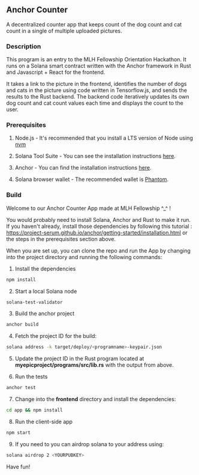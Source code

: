 ## Anchor Counter
A decentralized counter app that keeps count of the dog count and cat count in a single of multiple uploaded pictures.

### Description
This program is an entry to the MLH Fellowship Orientation Hackathon. It runs on a Solana smart contract written with the Anchor framework in Rust and Javascript + React for the frontend.

It takes a link to the picture in the frontend, identifies the number of dogs and cats in the picture using code written in Tensorflow.js, and sends the results to the Rust backend. The backend code iteratively updates its own dog count and cat count values each time and displays the count to the user.

### Prerequisites

1. Node.js - It's recommended that you install a LTS version of Node using [nvm](https://github.com/nvm-sh/nvm) 

2. Solana Tool Suite - You can see the installation instructions [here](https://docs.solana.com/cli/install-solana-cli-tools).

3. Anchor - You can find the installation instructions [here](https://project-serum.github.io/anchor/getting-started/installation.html).

4. Solana browser wallet - The recommended wallet is [Phantom](https://phantom.app/).

### Build
Welcome to our Anchor Counter App made at MLH Fellowship ^_^ !


You would probably need to install Solana, Anchor and Rust to make it run.
If you haven't already, install those dependencies by following this tutorial : https://project-serum.github.io/anchor/getting-started/installation.html or the steps in the prerequisites section above.


When you are set up, you can clone the repo and run the App by changing into the project directory and running the following commands:

1. Install the dependencies

```sh
npm install
```

2. Start a local Solana node

```sh
solana-test-validator
```

3. Build the anchor project

```sh
anchor build
```

4. Fetch the project ID for the build:

```sh
solana address -k target/deploy/<programname>-keypair.json
```

5. Update the project ID in the Rust program located at __myepicproject/programs/src/lib.rs__ with the output from above.

6. Run the tests

```sh
anchor test
```

7. Change into the __frontend__ directory and install the dependencies:

```sh
cd app && npm install
``` 

8. Run the client-side app

```sh
npm start
```

9. If you need to you can airdrop solana to your address using:

```bash
solana airdrop 2 <YOURPUBKEY>
```

Have fun!




